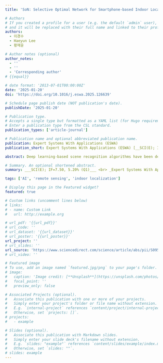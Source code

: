 ```yaml
---
title: 'SoN: Selective Optimal Network for Smartphone-based Indoor Localization in Real-time'

# Authors
# If you created a profile for a user (e.g. the default `admin` user), write the username (folder name) here
# and it will be replaced with their full name and linked to their profile.
authors:
  - 이경수
  - Haeyun Lee
  - 황재윤

# Author notes (optional)
author_notes:
  - ''
  - ''
  - 'Corresponding author'
# {{equal}}

# date format: '2013-07-01T00:00:00Z'
date: '2025-01-20'
doi: 'https://doi.org/10.1016/j.eswa.2025.126639'

# Schedule page publish date (NOT publication's date).
publishDate: '2025-01-20'

# Publication type.
# Accepts a single type but formatted as a YAML list (for Hugo requirements).
# Enter a publication type from the CSL standard.
publication_types: ['article-journal']

# Publication name and optional abbreviated publication name.
publication: Expert Systems With Applications (ESWA)
publication_short: Expert Systems With Applications (ESWA) [__SCI(E); IF=7.50, 5.20% (Q1)__]

abstract: Deep learning-based scene recognition algorithms have been developed for real-time application in indoor localization systems. However, owing to the slow calculation time resulting from the deep structure of convolutional neural networks, deep learning-based algorithms have limitations in the usage of real-time applications, despite their high accuracy in classification tasks. To significantly reduce the computation time of these algorithms and slightly improve their accuracy, we thus propose a path-selective deep learning network, denoted as Selective Optimal Network (SoN). The SoN selectively uses the depth-variable networks depending on a new indicator, denoted as the classification-complexity of a source image. The SoN reduces the prediction time by selecting optimal depth for the baseline networks corresponding to the input samples. The network was evaluated using two public datasets and two custom datasets for indoor localization and scene classification, respectively. The experimental results indicated that, compared to other deep learning models, the SoN exhibited improved accuracy and enhanced the processing speed by up to 78.59\%. Additionally, the SoN was applied to a smartphone-based indoor positioning system in real-time. The results indicated that the SoN shows excellent performance for rapid and accurate classification in real-time applications of indoor localization systems.

# Summary. An optional shortened abstract.
summary: ___SCI(E); IF=7.50, 5.20% (Q1)___ <br> _Expert Systems With Applications (ESWA, Vol. 272)_

tags: ['AI', 'remote sensing', 'indoor localization']

# Display this page in the Featured widget?
featured: true

# Custom links (uncomment lines below)
# links:
# - name: Custom Link
#   url: http://example.org

# url_pdf: '{{url_pdf}}'
# url_code: ''
# url_dataset: '{{url_dataset}}'
# url_poster: '{{url_poster}}'
url_project: ''
# url_slides: ''
url_source: 'https://www.sciencedirect.com/science/article/abs/pii/S0957417425002611?via%3Dihub'
# url_video: ''

# Featured image
# To use, add an image named `featured.jpg/png` to your page's folder.
# image:
#   caption: 'Image credit: [**Unsplash**](https://unsplash.com/photos/pLCdAaMFLTE)'
#   focal_point: ''
#   preview_only: false

# Associated Projects (optional).
#   Associate this publication with one or more of your projects.
#   Simply enter your project's folder or file name without extension.
#   E.g. `internal-project` references `content/project/internal-project/index.md`.
#   Otherwise, set `projects: []`.
# projects:
#   - example

# Slides (optional).
#   Associate this publication with Markdown slides.
#   Simply enter your slide deck's filename without extension.
#   E.g. `slides: "example"` references `content/slides/example/index.md`.
#   Otherwise, set `slides: ""`.
# slides: example
---
```

